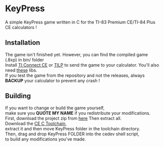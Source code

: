 # KeyPress
 A simple KeyPress game written in C for the TI-83 Premium CE/TI-84 Plus CE calculators !
## Installation
The game isn't finished yet. However, you can find the compiled game (.8xp) in bin/ folder  
Install [TI Connect CE](https://education.ti.com/en/software/details/en/CA9C74CAD02440A69FDC7189D7E1B6C2/swticonnectcesoftware) or [TILP](https://sourceforge.net/projects/tilp/files/latest/download) to send the game to your calculator. You'll also need [these](https://github.com/CE-Programming/libraries/releases) libs.  
If you test the game from the repository and not the releases, always **BACKUP** your calculator to prevent any crash !
## Building
If you want to change or build the game yourself,  
make sure you **QUOTE MY NAME** if you redistribute your modifications.  
First, download the project zip from [here](https://github.com/SiniKraft/KeyPress/archive/refs/heads/main.zip)
Then extract all.  
Download the [CE C Toolchain](https://github.com/CE-Programming/toolchain/releases),  
extract it and then move KeyPress folder in the toolchain directory.  
Then, drag and drop KeyPress FOLDER into the cedev shell script,  
to build any modifications you've made.